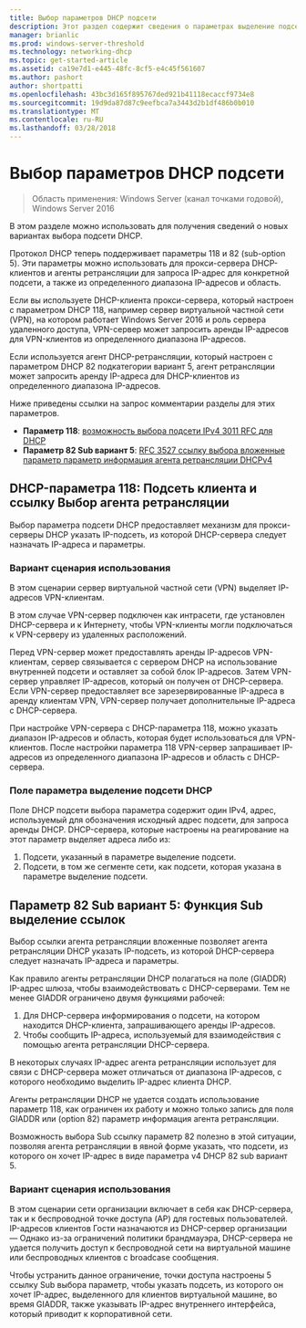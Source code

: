 ```yaml
---
title: Выбор параметров DHCP подсети
description: Этот раздел содержит сведения о параметрах выделение подсети DHCP для DHCP Dynamic Host Configuration Protocol () в Windows Server 2016.
manager: brianlic
ms.prod: windows-server-threshold
ms.technology: networking-dhcp
ms.topic: get-started-article
ms.assetid: ca19e7d1-e445-48fc-8cf5-e4c45f561607
ms.author: pashort
author: shortpatti
ms.openlocfilehash: 43bc3d165f895767ded921b41118ecaccf9734e8
ms.sourcegitcommit: 19d9da87d87c9eefbca7a3443d2b1df486b0b010
ms.translationtype: MT
ms.contentlocale: ru-RU
ms.lasthandoff: 03/28/2018
---
```

# <a name="dhcp-subnet-selection-options"></a>Выбор параметров DHCP подсети

>Область применения: Windows Server (канал точками годовой), Windows Server 2016

В этом разделе можно использовать для получения сведений о новых вариантах выбора подсети DHCP.

Протокол DHCP теперь поддерживает параметры 118 и 82 \(sub-option 5\). Эти параметры можно использовать для прокси-сервера DHCP-клиентов и агенты ретрансляции для запроса IP-адрес для конкретной подсети, а также из определенного диапазона IP-адресов и область.

Если вы используете DHCP-клиента прокси-сервера, который настроен с параметром DHCP 118, например сервер виртуальной частной сети (VPN), на котором работает Windows Server 2016 и роль сервера удаленного доступа, VPN-сервер может запросить аренды IP-адресов для VPN-клиентов из определенного диапазона IP-адресов.

Если используется агент DHCP-ретрансляции, который настроен с параметром DHCP 82 подкатегории вариант 5, агент ретрансляции может запросить аренду IP-адреса для DHCP-клиентов из определенного диапазона IP-адресов.

Ниже приведены ссылки на запрос комментарии разделы для этих параметров.

- **Параметр 118**: [возможность выбора подсети IPv4 3011 RFC для DHCP](http://www.rfc-base.org/rfc-3011.html)
- **Параметр 82 Sub вариант 5**: [RFC 3527 ссылку выбора вложенные параметр параметр информация агента ретрансляции DHCPv4](https://tools.ietf.org/html/rfc3527)


## <a name="dhcp-option-118-client-subnet-and-relay-agent-link-selection"></a>DHCP-параметра 118: Подсеть клиента и ссылку Выбор агента ретрансляции

Выбор параметра подсети DHCP предоставляет механизм для прокси-серверы DHCP указать IP-подсеть, из которой DHCP-сервера следует назначать IP-адреса и параметры.

### <a name="use-case-scenario"></a>Вариант сценария использования

В этом сценарии сервер виртуальной частной сети \(VPN\) выделяет IP-адресов VPN-клиентам. 

В этом случае VPN-сервер подключен как интрасети, где установлен DHCP-сервера и к Интернету, чтобы VPN-клиенты могли подключаться к VPN-серверу из удаленных расположений.

Перед VPN-сервер может предоставлять аренды IP-адресов VPN-клиентам, сервер связывается с сервером DHCP на использование внутренней подсети и оставляет за собой блок IP-адресов. Затем VPN-сервер управляет IP-адресов, который он получен от DHCP-сервера. Если VPN-сервер предоставляет все зарезервированные IP-адреса в аренду клиентам VPN, VPN-сервер получает дополнительные IP-адреса с DHCP-сервера.

При настройке VPN-сервера с DHCP-параметра 118, можно указать диапазон IP-адресов и область, которая будет использоваться для VPN-клиентов. После настройки параметра 118 VPN-сервер запрашивает IP-адресов из определенного диапазона IP-адресов и область с DHCP-сервера.

### <a name="the-dhcp-subnet-selection-option-field"></a>Поле параметра выделение подсети DHCP

Поле DHCP подсети выбора параметра содержит один IPv4, адрес, используемый для обозначения исходный адрес подсети, для запроса аренды DHCP.  DHCP-сервера, которые настроены на реагирование на этот параметр выделяет адреса либо из:

1. Подсети, указанный в параметре выделение подсети.
2. Подсети, в том же сегменте сети, как подсети, которая указана в параметре выделение подсети.

## <a name="option-82-sub-option-5-link-selection-sub-option"></a>Параметр 82 Sub вариант 5: Функция Sub выделение ссылок

Выбор ссылки агента ретрансляции вложенные позволяет агента ретрансляции DHCP указать IP-подсеть, из которой DHCP-сервера следует назначать IP-адреса и параметры.

Как правило агенты ретрансляции DHCP полагаться на поле \(GIADDR\) IP-адрес шлюза, чтобы взаимодействовать с DHCP-серверами. Тем не менее GIADDR ограничено двумя функциями рабочей:

1. Для DHCP-сервера информирования о подсети, на котором находится DHCP-клиента, запрашивающего аренды IP-адресов.
2. Чтобы сообщить IP-адреса, используемый для взаимодействия с помощью агента ретрансляции DHCP-сервера.

В некоторых случаях IP-адрес агента ретрансляции использует для связи с DHCP-сервера может отличаться от диапазона IP-адресов, с которого необходимо выделить IP-адрес клиента DHCP. 

Агенты ретрансляции DHCP не удается создать использование параметр 118, как ограничен их работу и можно только запись для поля GIADDR или \(option 82\) параметр информация агента ретрансляции. 

Возможность выбора Sub ссылку параметр 82 полезно в этой ситуации, позволяя агента ретрансляции в явной форме указать, что подсети, из которого он хочет IP-адрес в виде параметра v4 DHCP 82 sub вариант 5.

### <a name="use-case-scenario"></a>Вариант сценария использования

В этом сценарии сети организации включает в себя как DHCP-сервера, так и к беспроводной точке доступа \(AP\) для гостевых пользователей. IP-адресов клиентов Гости назначаются из DHCP-сервер организации — Однако из-за ограничений политики брандмауэра, DHCP-сервера не удается получить доступ к беспроводной сети на виртуальной машине или беспроводных клиентов с broadcase сообщения.

Чтобы устранить данное ограничение, точки доступа настроены 5 ссылку Sub выбора параметр, чтобы указать подсеть, из которого он хочет IP-адрес, выделенного для клиентов виртуальной машине, во время GIADDR, также указывать IP-адрес внутреннего интерфейса, который приводит к корпоративной сети.
